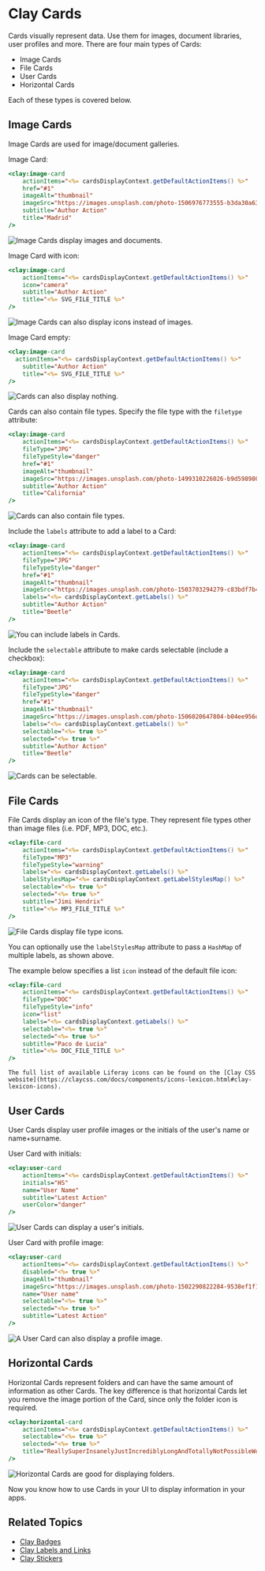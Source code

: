 # Clay Cards

Cards visually represent data. Use them for images, document libraries, user profiles and more. There are four main types of Cards:

* Image Cards
* File Cards
* User Cards
* Horizontal Cards

Each of these types is covered below.

## Image Cards

Image Cards are used for image/document galleries.

Image Card:

```jsp
<clay:image-card
	actionItems="<%= cardsDisplayContext.getDefaultActionItems() %>"
	href="#1"
	imageAlt="thumbnail"
	imageSrc="https://images.unsplash.com/photo-1506976773555-b3da30a63b57"
	subtitle="Author Action"
	title="Madrid"
/>
```

![Image Cards display images and documents.](./clay-cards/images/01.png)

Image Card with icon:

```jsp
<clay:image-card
	actionItems="<%= cardsDisplayContext.getDefaultActionItems() %>"
	icon="camera"
	subtitle="Author Action"
	title="<%= SVG_FILE_TITLE %>"
/>
```

![Image Cards can also display icons instead of images.](./clay-cards/images/02.png)

Image Card empty:

```jsp
<clay:image-card 
  actionItems="<%= cardsDisplayContext.getDefaultActionItems() %>"
	subtitle="Author Action"
	title="<%= SVG_FILE_TITLE %>"
/>
```

![Cards can also display nothing.](./clay-cards/images/03.png)

Cards can also contain file types. Specify the file type with the `filetype` attribute:

```jsp
<clay:image-card
	actionItems="<%= cardsDisplayContext.getDefaultActionItems() %>"
	fileType="JPG"
	fileTypeStyle="danger"
	href="#1"
	imageAlt="thumbnail"
	imageSrc="https://images.unsplash.com/photo-1499310226026-b9d598980b90"
	subtitle="Author Action"
	title="California"
/>
```

![Cards can also contain file types.](./clay-cards/images/04.png)

Include the `labels` attribute to add a label to a Card:

```jsp
<clay:image-card
	actionItems="<%= cardsDisplayContext.getDefaultActionItems() %>"
	fileType="JPG"
	fileTypeStyle="danger"
	href="#1"
	imageAlt="thumbnail"
	imageSrc="https://images.unsplash.com/photo-1503703294279-c83bdf7b4bf4"
	labels="<%= cardsDisplayContext.getLabels() %>"
	subtitle="Author Action"
	title="Beetle"
/>
```

![You can include labels in Cards.](./clay-cards/images/05.png)

Include the `selectable` attribute to make cards selectable (include a checkbox):

```jsp
<clay:image-card
	actionItems="<%= cardsDisplayContext.getDefaultActionItems() %>"
	fileType="JPG"
	fileTypeStyle="danger"
	href="#1"
	imageAlt="thumbnail"
	imageSrc="https://images.unsplash.com/photo-1506020647804-b04ee956dc04"
	labels="<%= cardsDisplayContext.getLabels() %>"
	selectable="<%= true %>"
	selected="<%= true %>"
	subtitle="Author Action"
	title="Beetle"
/>
```

![Cards can be selectable.](./clay-cards/images/06.png)

## File Cards

File Cards display an icon of the file's type. They represent file types other than image files (i.e. PDF, MP3, DOC, etc.).

```jsp
<clay:file-card
	actionItems="<%= cardsDisplayContext.getDefaultActionItems() %>"
	fileType="MP3"
	fileTypeStyle="warning"
	labels="<%= cardsDisplayContext.getLabels() %>"
	labelStylesMap="<%= cardsDisplayContext.getLabelStylesMap() %>"
	selectable="<%= true %>"
	selected="<%= true %>"
	subtitle="Jimi Hendrix"
	title="<%= MP3_FILE_TITLE %>"
/>
```

![File Cards display file type icons.](./clay-cards/images/07.png)

You can optionally use the `labelStylesMap` attribute to pass a `HashMap` of  multiple labels, as shown above.

The example below specifies a list `icon` instead of the default file icon:

```jsp
<clay:file-card
	actionItems="<%= cardsDisplayContext.getDefaultActionItems() %>"
	fileType="DOC"
	fileTypeStyle="info"
	icon="list"
	labels="<%= cardsDisplayContext.getLabels() %>"
	selectable="<%= true %>"
	selected="<%= true %>"
	subtitle="Paco de Lucia"
	title="<%= DOC_FILE_TITLE %>"
/>
```

```{note}
The full list of available Liferay icons can be found on the [Clay CSS website](https://claycss.com/docs/components/icons-lexicon.html#clay-lexicon-icons).
```

## User Cards

User Cards display user profile images or the initials of the user's name or name+surname.

User Card with initials:

```jsp
<clay:user-card
	actionItems="<%= cardsDisplayContext.getDefaultActionItems() %>"
	initials="HS"
	name="User Name"
	subtitle="Latest Action"
	userColor="danger"
/>
```

![User Cards can display a user's initials.](./clay-cards/images/08.png)

User Card with profile image:

```jsp
<clay:user-card
	actionItems="<%= cardsDisplayContext.getDefaultActionItems() %>"
	disabled="<%= true %>"
	imageAlt="thumbnail"
	imageSrc="https://images.unsplash.com/photo-1502290822284-9538ef1f1291"
	name="User name"
	selectable="<%= true %>"
	selected="<%= true %>"
	subtitle="Latest Action"
/>
```

![A User Card can also display a profile image.](./clay-cards/images/09.png)

## Horizontal Cards

Horizontal Cards represent folders and can have the same amount of information as other Cards. The key difference is that horizontal Cards let you remove the image portion of the Card, since only the folder icon is required.

```jsp
<clay:horizontal-card
	actionItems="<%= cardsDisplayContext.getDefaultActionItems() %>"
	selectable="<%= true %>"
	selected="<%= true %>"
	title="ReallySuperInsanelyJustIncrediblyLongAndTotallyNotPossibleWordButWeAreReallyTryingToCoverAllOurBasesHereJustInCaseSomeoneIsNutsAsPerUsual"
/>
```

![Horizontal Cards are good for displaying folders.](./clay-cards/images/10.png)

Now you know how to use Cards in your UI to display information in your apps.

## Related Topics

* [Clay Badges](./clay-badges.md)
* [Clay Labels and Links](./clay-links-and-labels.md)
* [Clay Stickers](./clay-stickers.md)